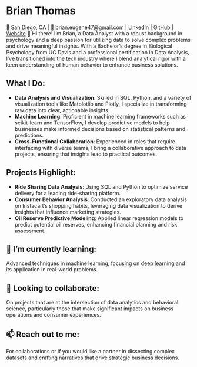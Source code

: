 # Brian Thomas

📍 San Diego, CA | 📧 [brian.eugene47@gmail.com](mailto:brian.eugene47@gmail.com) | [LinkedIn](https://www.linkedin.com/in/brian-thomas400/) | [GitHub](https://github.com/Bthomas400) | [Website](https://portfolio-website-brian-thomas-projects-393faabc.vercel.app/)
👋 Hi there! I’m Brian, a Data Analyst with a robust background in psychology and a deep passion for utilizing data to solve complex problems and drive meaningful insights. With a Bachelor’s degree in Biological Psychology from UC Davis and a professional certification in Data Analysis, I’ve transitioned into the tech industry where I blend analytical rigor with a keen understanding of human behavior to enhance business solutions.

## What I Do:
- **Data Analysis and Visualization**: Skilled in SQL, Python, and a variety of visualization tools like Matplotlib and Plotly, I specialize in transforming raw data into clear, actionable insights.
- **Machine Learning**: Proficient in machine learning frameworks such as scikit-learn and TensorFlow, I develop predictive models to help businesses make informed decisions based on statistical patterns and predictions.
- **Cross-Functional Collaboration**: Experienced in roles that require interfacing with diverse teams, I bring a collaborative approach to data projects, ensuring that insights lead to practical outcomes.

## Projects Highlight:
- **Ride Sharing Data Analysis**: Using SQL and Python to optimize service delivery for a leading ride-sharing platform.
- **Consumer Behavior Analysis**: Conducted an exploratory data analysis on Instacart’s shopping habits, leveraging data visualization to derive insights that influence marketing strategies.
- **Oil Reserve Predictive Modeling**: Applied linear regression models to predict potential oil reserves, enhancing financial planning and risk assessment.

## 🌱 I’m currently learning:
Advanced techniques in machine learning, focusing on deep learning and its application in real-world problems.

## 👥 Looking to collaborate:
On projects that are at the intersection of data analytics and behavioral science, particularly those that make significant impacts on business operations and consumer experiences.

## 📫 Reach out to me:
For collaborations or if you would like a partner in dissecting complex datasets and crafting narratives that drive strategic business decisions.
